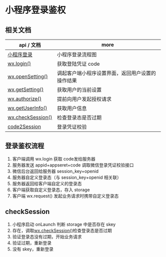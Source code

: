# 小程序登录鉴权

## 相关文档

| api / 文档                                                                                                      | more                                             |
| --------------------------------------------------------------------------------------------------------------- | ------------------------------------------------ |
| [小程序登录](https://developers.weixin.qq.com/miniprogram/dev/framework/open-ability/login.html)                | 小程序登录流程图                                 |
| [wx.login()](https://developers.weixin.qq.com/miniprogram/dev/api/open-api/login/wx.login.html)                 | 获取登陆凭证 code                                |
| [wx.openSetting()](https://developers.weixin.qq.com/miniprogram/dev/api/open-api/setting/wx.openSetting.html)   | 调起客户端小程序设置界面，返回用户设置的操作结果 |
| [wx.getSetting()](https://developers.weixin.qq.com/miniprogram/dev/api/open-api/setting/wx.getSetting.html)     | 获取用户的当前设置                               |
| [wx.authorize()](https://developers.weixin.qq.com/miniprogram/dev/api/open-api/authorize/wx.authorize.html)     | 提前向用户发起授权请求                           |
| [wx.getUserInfo()](https://developers.weixin.qq.com/miniprogram/dev/api/open-api/user-info/wx.getUserInfo.html) | 获取用户信息                                     |
| [wx.checkSession()](https://developers.weixin.qq.com/miniprogram/dev/api/open-api/login/wx.checkSession.html)   | 检查登录态是否过期                               |
| [code2Session](https://developers.weixin.qq.com/miniprogram/dev/api/open-api/login/code2Session.html)           | 登录凭证校验                                     |

## 登录鉴权流程

1. 客户端调用 wx.login 获取 code发给服务器
2. 服务器发送 appid+appseret+code 调取微信登录凭证校验接口
3. 微信后台返回给服务器 session_key+openid
4. 服务器自定义登录态（与 session_key+openid 相关联）
5. 服务器返回给客户端自定义的登录态
6. 客户端获取自定义登录态，存入 storage
7. 客户端 wx.request() 发起业务请求时携带自定义登录态

## checkSession

1. 小程序启动 onLaunch 判断 storage 中是否存在 skey
2. 存在，调取[wx.checkSession()](https://developers.weixin.qq.com/miniprogram/dev/api/open-api/login/wx.checkSession.htmlhttps://developers.weixin.qq.com/miniprogram/dev/api/open-api/login/wx.checkSession.html)检查登录态是否过期
3. 验证登录态没有过期，开始业务请求
4. 验证过期，重新登录
5. 没有 skey，重新登录
